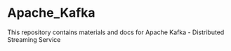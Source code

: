 # Apache_Kafka
This repository contains materials and docs for Apache Kafka - Distributed Streaming Service
